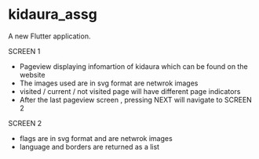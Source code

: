 # kidaura_assg

A new Flutter application.

SCREEN 1

- Pageview displaying infomartion of kidaura which can be found on the website
- The images used are in svg format are netwrok images
- visited / current / not visited page will have different page indicators
- After the last pageview screen , pressing NEXT will navigate to SCREEN 2

SCREEN 2

- flags are in svg format and are netwrok images
- language and borders are returned as a list

